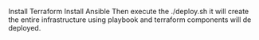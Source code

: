 Install Terraform
Install Ansible
Then execute the ./deploy.sh it will create the entire infrastructure using playbook and terraform components will de deployed.

